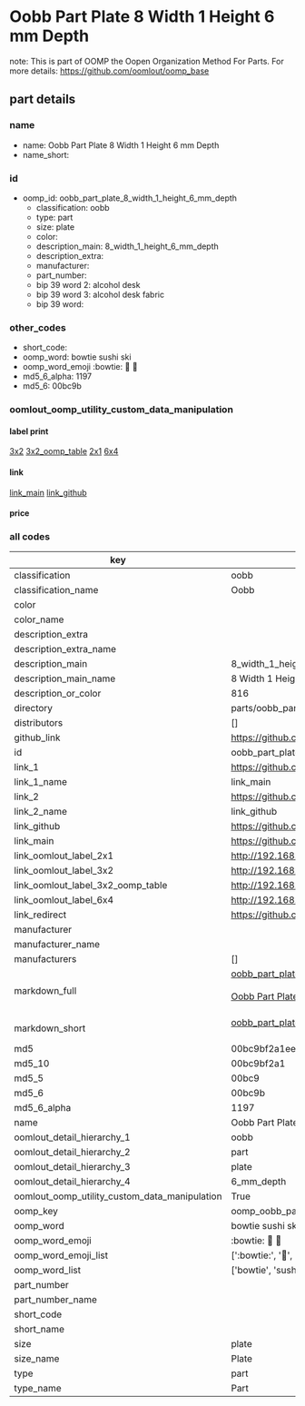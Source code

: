 # Oobb Part Plate 8 Width 1 Height 6 mm Depth  

note: This is part of OOMP the Oopen Organization Method For Parts. For more details: https://github.com/oomlout/oomp_base

##  part details
  







### name
* name: Oobb Part Plate 8 Width 1 Height 6 mm Depth
* name_short: 
### id
* oomp_id: oobb_part_plate_8_width_1_height_6_mm_depth
  * classification: oobb
  * type: part
  * size: plate
  * color: 
  * description_main: 8_width_1_height_6_mm_depth
  * description_extra: 
  * manufacturer: 
  * part_number: 
  * bip 39 word 2: alcohol desk
  * bip 39 word 3: alcohol desk fabric
  * bip 39 word: 

### other_codes
* short_code: 
* oomp_word: bowtie sushi ski
* oomp_word_emoji :bowtie: :sushi: :ski:
* md5_6_alpha: 1197
* md5_6: 00bc9b






### oomlout_oomp_utility_custom_data_manipulation
#### label print
[3x2](http://192.168.1.245:1112/?label=oomp%201197)
[3x2_oomp_table](http://192.168.1.108:1112/?label=oomp%201197)
[2x1](http://192.168.1.242:1112/?label=oomp%201197)
[6x4](http://192.168.1.55:1112/?label=oomp%201197)    

#### link

[link_main](https://github.com/oomlout/oomlout_oomp_version_1_messy/tree/main/parts/oobb_part_plate_8_width_1_height_6_mm_depth) [link_github](https://github.com/oomlout/oomlout_oomp_version_1_messy/tree/main/parts/oobb_part_plate_8_width_1_height_6_mm_depth)                             

#### price







### all codes 
| key | value |  
| --- | --- |  
| classification | oobb |  
| classification_name | Oobb |  
| color |  |  
| color_name |  |  
| description_extra |  |  
| description_extra_name |  |  
| description_main | 8_width_1_height_6_mm_depth |  
| description_main_name | 8 Width 1 Height 6 mm Depth |  
| description_or_color | 816 |  
| directory | parts/oobb_part_plate_8_width_1_height_6_mm_depth |  
| distributors | [] |  
| github_link | https://github.com/oomlout/oomlout_oomp_part_src/tree/main/parts/oobb_part_plate_8_width_1_height_6_mm_depth |  
| id | oobb_part_plate_8_width_1_height_6_mm_depth |  
| link_1 | https://github.com/oomlout/oomlout_oomp_version_1_messy/tree/main/parts/oobb_part_plate_8_width_1_height_6_mm_depth |  
| link_1_name | link_main |  
| link_2 | https://github.com/oomlout/oomlout_oomp_version_1_messy/tree/main/parts/oobb_part_plate_8_width_1_height_6_mm_depth |  
| link_2_name | link_github |  
| link_github | https://github.com/oomlout/oomlout_oomp_version_1_messy/tree/main/parts/oobb_part_plate_8_width_1_height_6_mm_depth |  
| link_main | https://github.com/oomlout/oomlout_oomp_version_1_messy/tree/main/parts/oobb_part_plate_8_width_1_height_6_mm_depth |  
| link_oomlout_label_2x1 | http://192.168.1.242:1112/?label=oomp%201197 |  
| link_oomlout_label_3x2 | http://192.168.1.245:1112/?label=oomp%201197 |  
| link_oomlout_label_3x2_oomp_table | http://192.168.1.108:1112/?label=oomp%201197 |  
| link_oomlout_label_6x4 | http://192.168.1.55:1112/?label=oomp%201197 |  
| link_redirect | https://github.com/oomlout/oomlout_oomp_version_1_messy/tree/main/parts/oobb_part_plate_8_width_1_height_6_mm_depth |  
| manufacturer |  |  
| manufacturer_name |  |  
| manufacturers | [] |  
| markdown_full | [oobb_part_plate_8_width_1_height_6_mm_depth](none)<br>[](none)<br>[Oobb Part Plate 8 Width 1 Height 6 Mm Depth](none)<br><br> |  
| markdown_short | [oobb_part_plate_8_width_1_height_6_mm_depth](none)<br><br> |  
| md5 | 00bc9bf2a1eed6e40b69b886a2cef830 |  
| md5_10 | 00bc9bf2a1 |  
| md5_5 | 00bc9 |  
| md5_6 | 00bc9b |  
| md5_6_alpha | 1197 |  
| name | Oobb Part Plate 8 Width 1 Height 6 mm Depth |  
| oomlout_detail_hierarchy_1 | oobb |  
| oomlout_detail_hierarchy_2 | part |  
| oomlout_detail_hierarchy_3 | plate |  
| oomlout_detail_hierarchy_4 | 6_mm_depth |  
| oomlout_oomp_utility_custom_data_manipulation | True |  
| oomp_key | oomp_oobb_part_plate_8_width_1_height_6_mm_depth |  
| oomp_word | bowtie sushi ski |  
| oomp_word_emoji | :bowtie: :sushi: :ski: |  
| oomp_word_emoji_list | [':bowtie:', ':sushi:', ':ski:'] |  
| oomp_word_list | ['bowtie', 'sushi', 'ski'] |  
| part_number |  |  
| part_number_name |  |  
| short_code |  |  
| short_name |  |  
| size | plate |  
| size_name | Plate |  
| type | part |  
| type_name | Part |  
